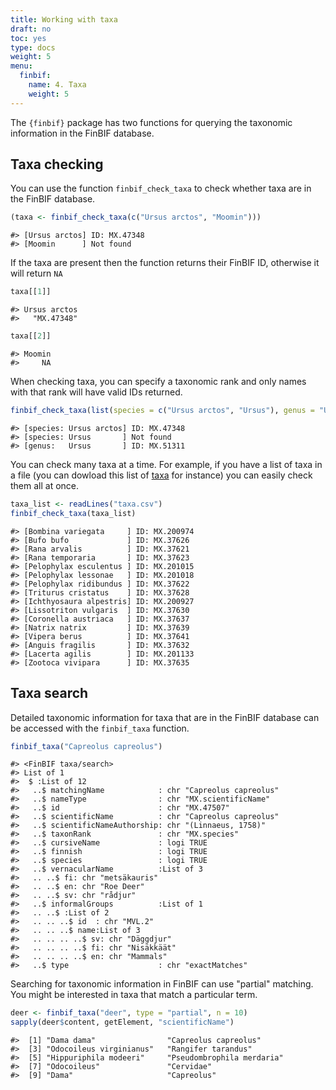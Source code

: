 ```yaml
---
title: Working with taxa
draft: no
toc: yes
type: docs
weight: 5
menu:
  finbif:
    name: 4. Taxa
    weight: 5
---
```




The `{finbif}` package has two functions for querying the taxonomic information
in the FinBIF database.

## Taxa checking
You can use the function `finbif_check_taxa` to check whether taxa are in
the FinBIF database.

```r
(taxa <- finbif_check_taxa(c("Ursus arctos", "Moomin")))
```

```{.language-r}
#> [Ursus arctos] ID: MX.47348
#> [Moomin      ] Not found
```

If the taxa are present then the function returns their FinBIF ID, otherwise it
will return `NA`

```r
taxa[[1]]
```

```{.language-r}
#> Ursus arctos 
#>   "MX.47348"
```

```r
taxa[[2]]
```

```{.language-r}
#> Moomin 
#>     NA
```

When checking taxa, you can specify a taxonomic rank and only names with that
rank will have valid IDs returned.

```r
finbif_check_taxa(list(species = c("Ursus arctos", "Ursus"), genus = "Ursus"))
```

```{.language-r}
#> [species: Ursus arctos] ID: MX.47348
#> [species: Ursus       ] Not found
#> [genus:   Ursus       ] ID: MX.51311
```

You can check many taxa at a time. For example, if you have a list of taxa in a
file (you can dowload this list of [taxa](../taxa.csv) for instance) you
can easily check them all at once.

```r
taxa_list <- readLines("taxa.csv")
finbif_check_taxa(taxa_list)
```

```{.language-r}
#> [Bombina variegata     ] ID: MX.200974
#> [Bufo bufo             ] ID: MX.37626
#> [Rana arvalis          ] ID: MX.37621
#> [Rana temporaria       ] ID: MX.37623
#> [Pelophylax esculentus ] ID: MX.201015
#> [Pelophylax lessonae   ] ID: MX.201018
#> [Pelophylax ridibundus ] ID: MX.37622
#> [Triturus cristatus    ] ID: MX.37628
#> [Ichthyosaura alpestris] ID: MX.200927
#> [Lissotriton vulgaris  ] ID: MX.37630
#> [Coronella austriaca   ] ID: MX.37637
#> [Natrix natrix         ] ID: MX.37639
#> [Vipera berus          ] ID: MX.37641
#> [Anguis fragilis       ] ID: MX.37632
#> [Lacerta agilis        ] ID: MX.201133
#> [Zootoca vivipara      ] ID: MX.37635
```

## Taxa search
Detailed taxonomic information for taxa that are in the FinBIF database can be
accessed with the `finbif_taxa` function.

```r
finbif_taxa("Capreolus capreolus")
```

```{.language-r}
#> <FinBIF taxa/search>
#> List of 1
#>  $ :List of 12
#>   ..$ matchingName            : chr "Capreolus capreolus"
#>   ..$ nameType                : chr "MX.scientificName"
#>   ..$ id                      : chr "MX.47507"
#>   ..$ scientificName          : chr "Capreolus capreolus"
#>   ..$ scientificNameAuthorship: chr "(Linnaeus, 1758)"
#>   ..$ taxonRank               : chr "MX.species"
#>   ..$ cursiveName             : logi TRUE
#>   ..$ finnish                 : logi TRUE
#>   ..$ species                 : logi TRUE
#>   ..$ vernacularName          :List of 3
#>   .. ..$ fi: chr "metsäkauris"
#>   .. ..$ en: chr "Roe Deer"
#>   .. ..$ sv: chr "rådjur"
#>   ..$ informalGroups          :List of 1
#>   .. ..$ :List of 2
#>   .. .. ..$ id  : chr "MVL.2"
#>   .. .. ..$ name:List of 3
#>   .. .. .. ..$ sv: chr "Däggdjur"
#>   .. .. .. ..$ fi: chr "Nisäkkäät"
#>   .. .. .. ..$ en: chr "Mammals"
#>   ..$ type                    : chr "exactMatches"
```

Searching for taxonomic information in FinBIF can use "partial" matching. You
might be interested in taxa that match a particular term.

```r
deer <- finbif_taxa("deer", type = "partial", n = 10)
sapply(deer$content, getElement, "scientificName")
```

```{.language-r}
#>  [1] "Dama dama"                "Capreolus capreolus"     
#>  [3] "Odocoileus virginianus"   "Rangifer tarandus"       
#>  [5] "Hippuriphila modeeri"     "Pseudombrophila merdaria"
#>  [7] "Odocoileus"               "Cervidae"                
#>  [9] "Dama"                     "Capreolus"
```
